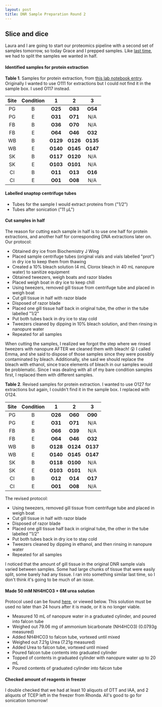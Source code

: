 ```yaml
---
layout: post
title: DNR Sample Preparation Round 2
---
```


## Slice and dice

Laura and I are going to start our proteomics pipeline with a second set of samples tomorrow, so today Grace and I prepped samples. Like [last time](https://yaaminiv.github.io/First-Day/), we had to split the samples we wanted in half.

#### **Identified samples for protein extraction**

**Table 1**. Samples for protein extraction, from [this lab notebook entry](https://yaaminiv.github.io/Protein-Extractions-Round2-Part2/). Originally I wanted to use O111 for extractions but I could not find it in the sample box. I used O117 instead.

| Site | Condition |     1    |     2    |     3    |  
|:----:|:---------:|:--------:|:--------:|:--------:|
|  PG  |     B     |  **O25** |  **O83** |  **O54** |
|  PG  |     E     |  **O31** |  **O71** |    N/A   |
|  FB  |     B     |  **O36** |  **O70** |    N/A   |
|  FB  |     E     |  **O64** |  **O46** |  **O32** |
|  WB  |     B     | **O129** | **O126** | **O135** |
|  WB  |     E     | **O140** | **O145** | **O147** |
|  SK  |     B     | **O117** | **O120** |    N/A   |
|  SK  |     E     | **O103** | **O101** |    N/A   |
|  CI  |     B     |  **O11** |  **O13** |  **O16** |
|  CI  |     E     |  **O01** |  **O08** |    N/A   |

#### **Labelled snaptop centrifuge tubes**

- Tubes for the sample I would extract proteins from ("1/2")
- Tubes after sonication ("11 µL")

#### **Cut samples in half**
The reason for cutting each sample in half is to use one half for protein extractions, and another half for corresponding DNA extractions later on. Our protocol:

- Obtained dry ice from Biochemistry J Wing
- Placed sample centrifuge tubes (original vials and vials labelled "prot") in dry ice to keep them from thawing
- Created a 10% bleach solution (4 mL Clorox bleach in 40 mL nanopure water) to sanitize equipment
- Obtained tweezers, weigh boats and razor blades
- Placed weigh boat in dry ice to keep chill
- Using tweezers, removed gill tissue from centrifuge tube and placed in weigh boat
- Cut gill tissue in half with razor blade
- Disposed of razor blade
- Placed one gill tissue half back in original tube, the other in the tube labelled "1/2"
- Put both tubes back in dry ice to stay cold
- Tweezers cleaned by dipping in 10% bleach solution, and then rinsing in nanopure water
- Repeated for all samples

When cutting the samples, I realized we forgot the step where we rinsed tweezers with nanopure AFTER we cleaned them with bleach! :open_mouth: I called Emma, and she said to dispose of those samples since they were possibly contaminated by bleach. Additionally, she said we should replace the bleach with ethanol, since trace elements of bleach in our samples would be problematic. Since I was dealing with all of my bare condition samples first, I replaced them with different samples.

**Table 2**. Revised samples for protein extraction. I wanted to use O127 for extractions but again, I couldn't find it in the sample box. I replaced with O124.

| Site | Condition |     1    |     2    |     3    |  
|:----:|:---------:|:--------:|:--------:|:--------:|
|  PG  |     B     |  **O26** |  **O60** |  **O90** |
|  PG  |     E     |  **O31** |  **O71** |    N/A   |
|  FB  |     B     |  **O66** |  **O39** |    N/A   |
|  FB  |     E     |  **O64** |  **O46** |  **O32** |
|  WB  |     B     | **O128** | **O124** | **O137** |
|  WB  |     E     | **O140** | **O145** | **O147** |
|  SK  |     B     | **O118** | **O100** |    N/A   |
|  SK  |     E     | **O103** | **O101** |    N/A   |
|  CI  |     B     |  **O12** |  **O14** |  **O17** |
|  CI  |     E     |  **O01** |  **O08** |    N/A   |

The revised protocol:

- Using tweezers, removed gill tissue from centrifuge tube and placed in weigh boat
- Cut gill tissue in half with razor blade
- Disposed of razor blade
- Placed one gill tissue half back in original tube, the other in the tube labelled "1/2"
- Put both tubes back in dry ice to stay cold
- Tweezers cleaned by dipping in ethanol, and then rinsing in nanopure water
- Repeated for all samples

I noticed that the amount of gill tissue in the original DNR sample vials varied between samples. Some had large chunks of tissue that were easily split, some barely had any tissue. I ran into something similar last time, so I don't think it's going to be much of an issue.

#### **Made 50 mM NH4HCO3 + 6M urea solution**
Protocol used can be found [here](https://github.com/sr320/LabDocs/blob/master/protocols/ProteinprepforMSMS.md), or viewed below. This solution must be used no later than 24 hours after it is made, or it is no longer viable.

- Measured 10 mL of nanopure water in a graduated cylinder, and poured into falcon tube
- Weighed out 79.06 mg of ammonium bicarbonate (NH4HCO3) (0.0793g measured)
- Added NH4HCO3 to falcon tube, vortexed until mixed
- Weighed out 7.21g Urea (7.21g measured)
- Added Urea to falcon tube, vortexed until mixed
- Poured falcon tube contents into graduated cylinder
- Topped of contents in graduated cylinder with nanopure water up to 20 mL
- Poured contents of graduated cylinder into falcon tube

#### Checked amount of reagents in freezer

I double checked that we had at least 10 aliquots of DTT and IAA, and 2 aliquots of TCEP left in the freezer from Rhonda. All's good to go for sonication tomorrow!
